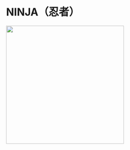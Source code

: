 NINJA（忍者）
====================================

<img src="https://user-images.githubusercontent.com/1456047/63598488-9db6a780-c5fa-11e9-8383-d82ffc84b251.png" width="320">


